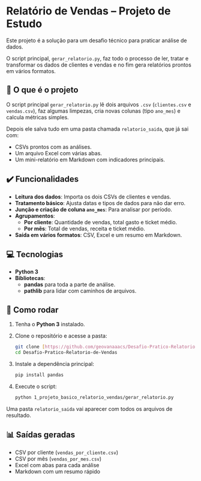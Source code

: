 # Relatório de Vendas – Projeto de Estudo

Este projeto é a solução para um desafio técnico para praticar análise de dados.  

O script principal, `gerar_relatorio.py`, faz todo o processo de ler, tratar e transformar os dados de clientes e vendas e no fim gera relatórios prontos em vários formatos.

## 📝 O que é o projeto

O script principal `gerar_relatorio.py` lê dois arquivos `.csv` (`clientes.csv` e `vendas.csv`), faz algumas limpezas, cria novas colunas (tipo `ano_mes`) e calcula métricas simples.

Depois ele salva tudo em uma pasta chamada `relatorio_saida`, que já sai com:
- CSVs prontos com as análises.
- Um arquivo Excel com várias abas.
- Um mini-relatório em Markdown com indicadores principais.

## ✔️ Funcionalidades

- **Leitura dos dados**: Importa os dois CSVs de clientes e vendas.
- **Tratamento básico**: Ajusta datas e tipos de dados para não dar erro.
- **Junção e criação de coluna `ano_mes`**: Para analisar por período.
- **Agrupamentos**:
  - **Por cliente**: Quantidade de vendas, total gasto e ticket médio.
  - **Por mês**: Total de vendas, receita e ticket médio.
- **Saída em vários formatos**: CSV, Excel e um resumo em Markdown.

## 💻 Tecnologias

- **Python 3**
- **Bibliotecas**:
  - **pandas** para toda a parte de análise.
  - **pathlib** para lidar com caminhos de arquivos.

## 🚀 Como rodar

1.  Tenha o **Python 3** instalado.

2.  Clone o repositório e acesse a pasta:
    ```bash
    git clone [https://github.com/geovanaaacs/Desafio-Pratico-Relatorio-de-Vendas.git](https://github.com/geovanaaacs/Desafio-Pratico-Relatorio-de-Vendas.git)
    cd Desafio-Pratico-Relatorio-de-Vendas
    ```

3.  Instale a dependência principal:
    ```bash
    pip install pandas
    ```

4.  Execute o script:
    ```bash
    python 1_projeto_basico_relatorio_vendas/gerar_relatorio.py
    ```
Uma pasta `relatorio_saida` vai aparecer com todos os arquivos de resultado.

## 📊 Saídas geradas

- CSV por cliente (`vendas_por_cliente.csv`)
- CSV por mês (`vendas_por_mes.csv`)
- Excel com abas para cada análise
- Markdown com um resumo rápido
